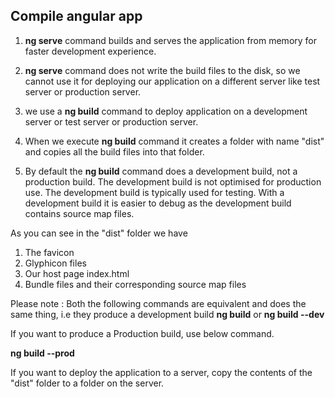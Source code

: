 Compile angular app
--------------------------

1. **ng serve** command builds and serves the application from memory for faster development experience. 

2. **ng serve** command does not write the build files to the disk, so we cannot use it for deploying our application on a different server like test server or production server.

3. we use a **ng build** command to deploy application on a development server or test server or production server.

4. When we execute **ng build** command it creates a folder with name "dist" and copies all the build files into that folder.

5. By default the **ng build** command does a development build, not a production build. The development build is not optimised for production use. The development build is typically used for testing. With a development build it is easier to debug as the development build contains source map files.

As you can see in the "dist" folder we have 
1. The favicon
2. Glyphicon files
3. Our host page index.html
4. Bundle files and their corresponding source map files

Please note : Both the following commands are equivalent and does the same thing, i.e they produce a development build
**ng build** or **ng build --dev**

If you want to produce a Production build, use below command.

**ng build --prod**

If you want to deploy the application to a server, copy the contents of the "dist" folder to a folder on the server.

